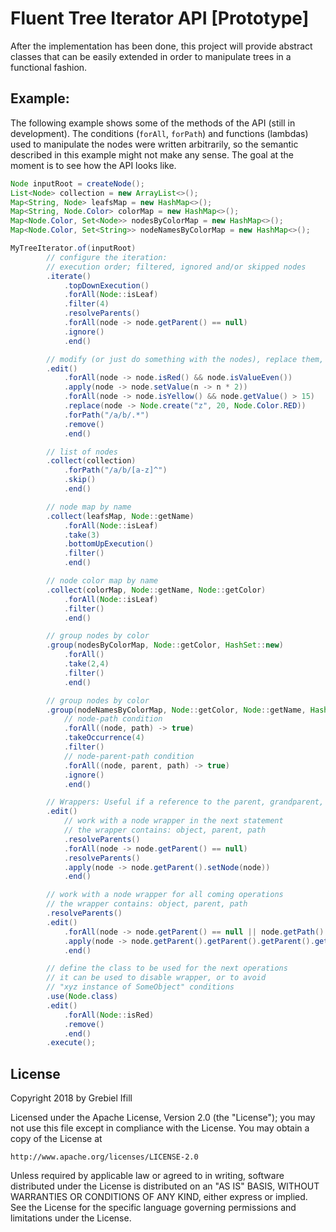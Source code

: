 # Fluent Tree Iterator API [Prototype]

After the implementation has been done, this project will provide abstract classes that can be easily extended in order to manipulate trees in a functional fashion.

## Example:
The following example shows some of the methods of the API (still in development). The conditions (``forAll``, ``forPath``) and functions (lambdas) used to manipulate the nodes were written arbitrarily, so the semantic described in this example might not make any sense. The goal at the moment is to see how the API looks like.

```java
Node inputRoot = createNode();
List<Node> collection = new ArrayList<>();
Map<String, Node> leafsMap = new HashMap<>();
Map<String, Node.Color> colorMap = new HashMap<>();
Map<Node.Color, Set<Node>> nodesByColorMap = new HashMap<>();
Map<Node.Color, Set<String>> nodeNamesByColorMap = new HashMap<>();

MyTreeIterator.of(inputRoot)
        // configure the iteration:
        // execution order; filtered, ignored and/or skipped nodes
        .iterate()
            .topDownExecution()
            .forAll(Node::isLeaf)
            .filter(4)
            .resolveParents()
            .forAll(node -> node.getParent() == null)
            .ignore()
            .end()

        // modify (or just do something with the nodes), replace them, or remove them
        .edit()
            .forAll(node -> node.isRed() && node.isValueEven())
            .apply(node -> node.setValue(n -> n * 2))
            .forAll(node -> node.isYellow() && node.getValue() > 15)
            .replace(node -> Node.create("z", 20, Node.Color.RED))
            .forPath("/a/b/.*")
            .remove()
            .end()

        // list of nodes
        .collect(collection)
            .forPath("/a/b/[a-z]^")
            .skip()
            .end()

        // node map by name
        .collect(leafsMap, Node::getName)
            .forAll(Node::isLeaf)
            .take(3)
            .bottomUpExecution()
            .filter()
            .end()

        // node color map by name
        .collect(colorMap, Node::getName, Node::getColor)
            .forAll(Node::isLeaf)
            .filter()
            .end()

        // group nodes by color
        .group(nodesByColorMap, Node::getColor, HashSet::new)
            .forAll()
            .take(2,4)
            .filter()
            .end()

        // group nodes by color
        .group(nodeNamesByColorMap, Node::getColor, Node::getName, HashSet::new)
            // node-path condition
            .forAll((node, path) -> true)
            .takeOccurrence(4)
            .filter()
            // node-parent-path condition
            .forAll((node, parent, path) -> true)
            .ignore()
            .end()

        // Wrappers: Useful if a reference to the parent, grandparent, etc is needed.
        .edit()
            // work with a node wrapper in the next statement
            // the wrapper contains: object, parent, path
            .resolveParents()
            .forAll(node -> node.getParent() == null)
            .resolveParents()
            .apply(node -> node.getParent().setNode(node))
            .end()

        // work with a node wrapper for all coming operations
        // the wrapper contains: object, parent, path
        .resolveParents()
        .edit()
            .forAll(node -> node.getParent() == null || node.getPath() == null)
            .apply(node -> node.getParent().getParent().getParent().getNode())
            .end()

        // define the class to be used for the next operations
        // it can be used to disable wrapper, or to avoid
        // "xyz instance of SomeObject" conditions
        .use(Node.class)
        .edit()
            .forAll(Node::isRed)
            .remove()
            .end()
        .execute();
``` 

## License

Copyright 2018 by Grebiel Ifill

Licensed under the Apache License, Version 2.0 (the "License");
you may not use this file except in compliance with the License.
You may obtain a copy of the License at

    http://www.apache.org/licenses/LICENSE-2.0

Unless required by applicable law or agreed to in writing, software
distributed under the License is distributed on an "AS IS" BASIS,
WITHOUT WARRANTIES OR CONDITIONS OF ANY KIND, either express or implied.
See the License for the specific language governing permissions and
limitations under the License.
